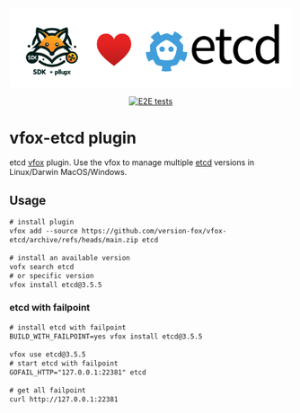 <div align="center">

![logo](./assets/vfox-etcd-logo.png)

[![E2E tests](https://github.com/version-fox/vfox-etcd/actions/workflows/e2e_test.yaml/badge.svg)](https://github.com/version-fox/vfox-etcd/actions/workflows/e2e_test.yaml)

</div>

# vfox-etcd plugin

etcd [vfox](https://github.com/version-fox) plugin. Use the vfox to manage multiple [etcd](https://etcd.io/) versions in Linux/Darwin MacOS/Windows.

## Usage

```shell
# install plugin
vfox add --source https://github.com/version-fox/vfox-etcd/archive/refs/heads/main.zip etcd

# install an available version
vofx search etcd
# or specific version 
vfox install etcd@3.5.5
```

### etcd with failpoint

```shell
# install etcd with failpoint
BUILD_WITH_FAILPOINT=yes vfox install etcd@3.5.5

vfox use etcd@3.5.5
# start etcd with failpoint
GOFAIL_HTTP="127.0.0.1:22381" etcd

# get all failpoint
curl http://127.0.0.1:22381
```
